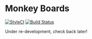 # Monkey Boards

[![StyleCI](https://github.styleci.io/repos/1273924/shield?branch=master)](https://github.styleci.io/repos/1273924)
[![Build Status](https://travis-ci.org/jamiefdhurst/monkey-boards.svg?branch=master)](https://travis-ci.org/jamiefdhurst/monkey-boards)

Under re-development, check back later!